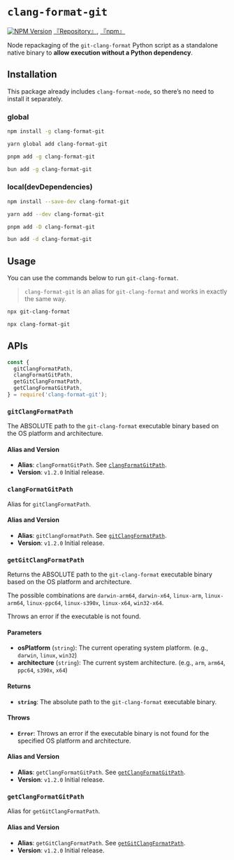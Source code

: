 # `clang-format-git`

[![NPM Version](https://img.shields.io/npm/v/clang-format-git)](https://www.npmjs.com/package/clang-format-git) [『Repository』](https://github.com/lumirlumir/npm-clang-format-node/tree/main/packages/clang-format-git), [『npm』](https://www.npmjs.com/package/clang-format-git)

Node repackaging of the `git-clang-format` Python script as a standalone native binary to **allow execution without a Python dependency**.

## Installation

This package already includes `clang-format-node`, so there’s no need to install it separately.

### global

```bash
npm install -g clang-format-git
```

```bash
yarn global add clang-format-git
```

```bash
pnpm add -g clang-format-git
```

```bash
bun add -g clang-format-git
```

### local(devDependencies)

```bash
npm install --save-dev clang-format-git
```

```bash
yarn add --dev clang-format-git
```

```bash
pnpm add -D clang-format-git
```

```bash
bun add -d clang-format-git
```

## Usage

You can use the commands below to run `git-clang-format`.

> `clang-format-git` is an alias for `git-clang-format` and works in exactly the same way.

```bash
npx git-clang-format
```

```bash
npx clang-format-git
```

## APIs

```javascript
const {
  gitClangFormatPath,
  clangFormatGitPath,
  getGitClangFormatPath,
  getClangFormatGitPath,
} = require('clang-format-git');
```

### `gitClangFormatPath`

The ABSOLUTE path to the `git-clang-format` executable binary based on the OS platform and architecture.

#### Alias and Version

- **Alias**: `clangFormatGitPath`. See [`clangFormatGitPath`](#clangformatgitpath).
- **Version**: `v1.2.0` Initial release.

### `clangFormatGitPath`

Alias for `gitClangFormatPath`.

#### Alias and Version

- **Alias**: `gitClangFormatPath`. See [`gitClangFormatPath`](#gitclangformatpath).
- **Version**: `v1.2.0` Initial release.

### `getGitClangFormatPath`

Returns the ABSOLUTE path to the `git-clang-format` executable binary based on the OS platform and architecture.

The possible combinations are `darwin-arm64`, `darwin-x64`, `linux-arm`, `linux-arm64`, `linux-ppc64`, `linux-s390x`, `linux-x64`, `win32-x64`.

Throws an error if the executable is not found.

#### Parameters

- **osPlatform** (`string`): The current operating system platform. (e.g., `darwin`, `linux`, `win32`)
- **architecture** (`string`): The current system architecture. (e.g., `arm`, `arm64`, `ppc64`, `s390x`, `x64`)

#### Returns

- **`string`**: The absolute path to the `git-clang-format` executable binary.

#### Throws

- **`Error`**: Throws an error if the executable binary is not found for the specified OS platform and architecture.

#### Alias and Version

- **Alias**: `getClangFormatGitPath`. See [`getClangFormatGitPath`](#getclangformatgitpath).
- **Version**: `v1.2.0` Initial release.

### `getClangFormatGitPath`

Alias for `getGitClangFormatPath`.

#### Alias and Version

- **Alias**: `getGitClangFormatPath`. See [`getGitClangFormatPath`](#getgitclangformatpath).
- **Version**: `v1.2.0` Initial release.
